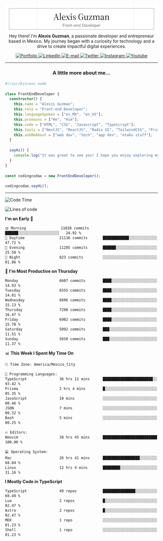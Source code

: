 <img align='right' src="./Banner.png" width="" />
<p align='center'>Hey there! I’m <strong>Alexis Guzman</strong>, a passionate developer and entrepreneur based in Mexico. My journey began with a curiosity for technology and a drive to create impactful digital experiences.</p>

<div align='center'>
  <a href='https://www.codingcodax.dev' target='_blank'>
    <img alt='Portfolio' src='https://img.shields.io/badge/Portfolio-black?logo=vercel&style=flat-square'>
  </a>
  <a href='https://linkedin.com/in/codingcodax' target='_blank'>
    <img alt='LinkedIn' src='https://img.shields.io/badge/LinkedIn-black?logo=LinkedIn&style=flat-square'>
  </a>
  <a href='mailto:hello@codingcodax.com' target='_blank'>
    <img alt='E-mail' src='https://img.shields.io/badge/Email-black?logo=Gmail&style=flat-square'>
  </a>
  <a href='https://x.com/codingcodax' target='_blank'>
    <img alt='Twitter' src='https://img.shields.io/badge/X-black?logo=X&style=flat-square'>
  </a>
  <a href='https://www.instagram.com/codingcodax' target='_blank'>
    <img alt='Instagram' src='https://img.shields.io/badge/Instagram-black?logo=Instagram&style=flat-square'>
  </a>
  <a href='https://www.youtube.com/@codingcodax' target='_blank'>
    <img alt='Youtube' src='https://img.shields.io/badge/YouTube-black?logo=Youtube&style=flat-square'>
  </a>
</div>


---

<h3 align='center'>A little more about me...</h3>

```typescript
#!/usr/bin/env node

class FrontEndDeveloper {
  constructor() {
    this.name = "Alexis Guzman";
    this.role = "Front-end Developer";
    this.languageSpoken = ["es_MX", "en_US"];
    this.pronouns = ["He", "Him"];
    this.code = ["HTML", "CSS", "Javascript", "Typescript"];
    this.tools = ["NextJS", "ReactJS", "Radix UI", "TailwindCSS", "Prisma", "Shadcn UI"];
    this.askMeAbout = ["web dev", "tech", "app dev", "otaku stuff"];
  }

  sayHi() {
    console.log("It was great to see you! I hope you enjoy exploring my work.");
  }
}

const codingcodax = new FrontEndDeveloper();

codingcodax.sayHi();
```

---

<!--START_SECTION:waka-->
![Code Time](http://img.shields.io/badge/Code%20Time-3%2C656%20hrs%2056%20mins-blue)

![Lines of code](https://img.shields.io/badge/From%20Hello%20World%20I%27ve%20Written-9.8%20million%20lines%20of%20code-blue)

**I'm an Early 🐤** 

```text
🌞 Morning                11028 commits       ██████░░░░░░░░░░░░░░░░░░░   24.92 % 
🌆 Daytime                21116 commits       ████████████░░░░░░░░░░░░░   47.72 % 
🌃 Evening                11285 commits       ██████░░░░░░░░░░░░░░░░░░░   25.50 % 
🌙 Night                  823 commits         ░░░░░░░░░░░░░░░░░░░░░░░░░   01.86 % 
```
📅 **I'm Most Productive on Thursday** 

```text
Monday                   6607 commits        ████░░░░░░░░░░░░░░░░░░░░░   14.93 % 
Tuesday                  6555 commits        ████░░░░░░░░░░░░░░░░░░░░░   14.81 % 
Wednesday                6696 commits        ████░░░░░░░░░░░░░░░░░░░░░   15.13 % 
Thursday                 7290 commits        ████░░░░░░░░░░░░░░░░░░░░░   16.47 % 
Friday                   6982 commits        ████░░░░░░░░░░░░░░░░░░░░░   15.78 % 
Saturday                 5092 commits        ███░░░░░░░░░░░░░░░░░░░░░░   11.51 % 
Sunday                   5030 commits        ███░░░░░░░░░░░░░░░░░░░░░░   11.37 % 
```


📊 **This Week I Spent My Time On** 

```text
🕑︎ Time Zone: America/Mexico_City

💬 Programming Languages: 
TypeScript               36 hrs 12 mins      ███████████████████████░░   93.42 % 
Prisma                   2 hrs 4 mins        █░░░░░░░░░░░░░░░░░░░░░░░░   05.35 % 
JavaScript               10 mins             ░░░░░░░░░░░░░░░░░░░░░░░░░   00.46 % 
JSON                     7 mins              ░░░░░░░░░░░░░░░░░░░░░░░░░   00.32 % 
Bash                     5 mins              ░░░░░░░░░░░░░░░░░░░░░░░░░   00.25 % 

🔥 Editors: 
Neovim                   38 hrs 45 mins      █████████████████████████   100.00 % 

💻 Operating System: 
Mac                      26 hrs 41 mins      █████████████████░░░░░░░░   68.84 % 
Linux                    12 hrs 4 mins       ████████░░░░░░░░░░░░░░░░░   31.16 % 
```

**I Mostly Code in TypeScript** 

```text
TypeScript               49 repos            ███████████████░░░░░░░░░░   60.49 % 
Lua                      2 repos             █░░░░░░░░░░░░░░░░░░░░░░░░   02.47 % 
Astro                    2 repos             █░░░░░░░░░░░░░░░░░░░░░░░░   02.47 % 
MDX                      1 repo              ░░░░░░░░░░░░░░░░░░░░░░░░░   01.23 % 
Shell                    1 repo              ░░░░░░░░░░░░░░░░░░░░░░░░░   01.23 % 
```




<!--END_SECTION:waka-->
